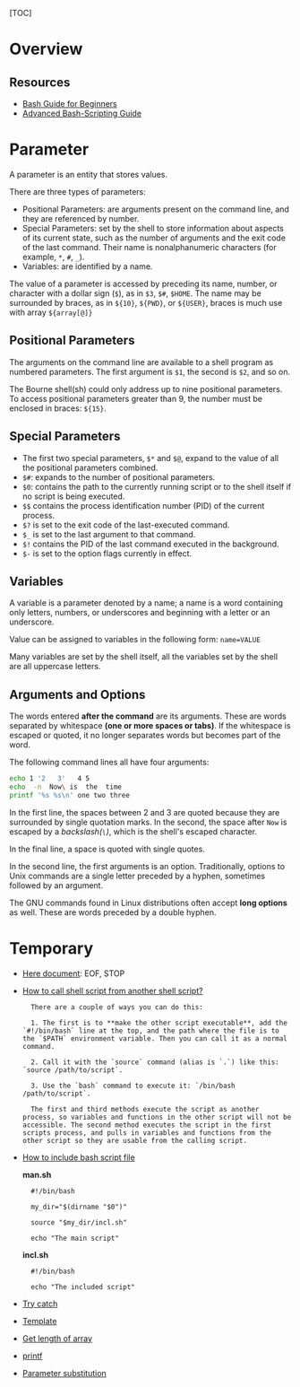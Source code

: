[TOC]

# Overview

## Resources
- [Bash Guide for Beginners](http://tldp.org/LDP/Bash-Beginners-Guide/html/index.html)
- [Advanced Bash-Scripting Guide](http://tldp.org/LDP/abs/html/index.html)

# Parameter
A parameter is an entity that stores values.

There are three types of parameters:
- Positional Parameters: are arguments present on the command line, and they are referenced by number.
- Special Parameters: set by the shell to store information about aspects of its current state, such as the number of arguments and the exit code of the last command. Their name is nonalphanumeric characters (for example, `*`, `#`, `_`).
- Variables: are identified by a name.

The value of a parameter is accessed by preceding its name, number, or character with a dollar sign (`$`), as in `$3`, `$#`, `$HOME`. The name may be surrounded by braces, as in `${10}`, `${PWD}`, or `${USER}`, braces is much use with array `${array[@]}`

## Positional Parameters
The arguments on the command line are available to a shell program as numbered parameters. The first argument is `$1`, the second is `$2`, and so on.

The Bourne shell(sh) could only address up to nine positional parameters. To access positional parameters greater than 9, the number must be enclosed in braces: `${15}`.

## Special Parameters
- The first two special parameters, `$*` and `$@`, expand to the value of all the positional parameters combined.
- `$#`: expands to the number of positional parameters.
- `$0`: contains the path to the currently running script or to the shell itself if no script is being executed.
- `$$` contains the process identification number (PID) of the current process.
- `$?` is set to the exit code of the last-executed command.
- `$_` is set to the last argument to that command.
- `$!` contains the PID of the last command executed in the background.
- `$-` is set to the option flags currently in effect.

## Variables
A variable is a parameter denoted by a name; a name is a word containing only letters, numbers, or underscores and beginning with a letter or an underscore.

Value can be assigned to variables in the following form: `name=VALUE`

Many variables are set by the shell itself, all the variables set by the shell are all uppercase letters.

## Arguments and Options
The words entered **after the command** are its arguments. These are words separated by whitespace **(one or more spaces or tabs)**. If the whitespace is escaped or quoted, it no longer separates words but becomes part of the word.

The following command lines all have four arguments:

```bash
echo 1 '2   3'   4 5
echo  -n  Now\ is  the  time
printf '%s %s\n' one two three
```

In the first line, the spaces between 2 and 3 are quoted because they are surrounded by single quotation marks. In the second, the space after `Now` is escaped by a *backslash(`\`)*, which is the shell's escaped character.

In the final line, a space is quoted with single quotes.

In the second line, the first arguments is an option. Traditionally, options to Unix commands are a single letter preceded by a hyphen, sometimes followed by an argument.

The GNU commands found in Linux distributions often accept **long options** as well. These are words preceded by a double hyphen.




# Temporary
- [Here document](https://en.wikipedia.org/wiki/Here_document#Unix-Shells): EOF, STOP
- [How to call shell script from another shell script?](https://stackoverflow.com/questions/8352851/how-to-call-shell-script-from-another-shell-script)

		There are a couple of ways you can do this:

		1. The first is to **make the other script executable**, add the `#!/bin/bash` line at the top, and the path where the file is to the `$PATH` environment variable. Then you can call it as a normal command.

		2. Call it with the `source` command (alias is `.`) like this: `source /path/to/script`.

		3. Use the `bash` command to execute it: `/bin/bash /path/to/script`.

		The first and third methods execute the script as another process, so variables and functions in the other script will not be accessible. The second method executes the script in the first scripts process, and pulls in variables and functions from the other script so they are usable from the calling script.

- [How to include bash script file](https://stackoverflow.com/questions/192292/bash-how-best-to-include-other-scripts)

	**man.sh**

		#!/bin/bash

		my_dir="$(dirname "$0")"

		source "$my_dir/incl.sh"

		echo "The main script"


	**incl.sh**

		#!/bin/bash

		echo "The included script"

- [Try catch](https://stackoverflow.com/questions/22009364/is-there-a-try-catch-command-in-bash)
- [Template](https://stackoverflow.com/questions/14008125/shell-script-common-template)
- [Get length of array](http://www.cyberciti.biz/faq/finding-bash-shell-array-length-elements/)
- [printf](http://wiki.bash-hackers.org/commands/builtin/printf)
- [Parameter substitution](http://www.tldp.org/LDP/abs/html/parameter-substitution.html)


